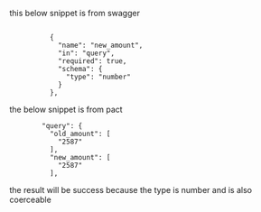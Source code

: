 this below snippet is from swagger

```

          {
            "name": "new_amount",
            "in": "query",
            "required": true,
            "schema": {
              "type": "number"
            }
          },
```

the below snippet is from pact

```
        "query": {
          "old_amount": [
            "2587"
          ],
          "new_amount": [
            "2587"
          ],
```

the result will be success because the type is number and is also coerceable

